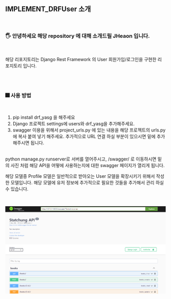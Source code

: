 ## IMPLEMENT_DRFUser 소개 

<br>

### 🖐️ 안녕하세요 해당 repository 에 대해 소개드릴 JHeaon 입니다. 

<br>


해당 리포지토리는 Django Rest Framework 의 User 회원가입/로그인을 구현한 리포지토리 입니다. 

<br><br>

### 🎆 사용 방법

<br>

1. pip install drf_yasg 을 해주세요
2. Django 프로젝트 settings에 users와 drf_yasg을 추가해주세요.<br>
3. swagger 이용을 위해서 project_urls.py 에 있는 내용을 해당 프로젝트의 urls.py 에 복사 붙여 넣기 해주세요. 추가적으로 URL 연결 하실 부분이 있으시면 밑에 추가 해주시면 됩니다. <br><br>


python manage.py runserver로 서버를 열어주시고, /swagger/ 로 이동하시면 밑의 사진 처럼 해당 API을 어떻에 사용하는지에 대한 swagger 페이지가 열리게 됩니다. 

해당 모델중 Profile 모델은 일반적으로 받아오는 User 모델을 확장시키기 위해서 작성한 모델입니다. 해당 모델에 유저 정보에 추가적으로 필요한 것들을 추가해서 관리 하실 수 있습니다. 

<br>


<p align="center">
    <img src = "./img/1.png">
</p>

<br>


